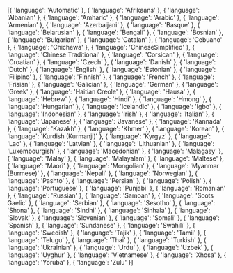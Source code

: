 [{
'language': 'Automatic'
},
{
'language': 'Afrikaans'
},
{
'language': 'Albanian'
},
{
'language': 'Amharic'
},
{
'language': 'Arabic'
},
{
'language': 'Armenian'
},
{
'language': 'Azerbaijani'
},
{
'language': 'Basque'
},
{
'language': 'Belarusian'
},
{
'language': 'Bengali'
},
{
'language': 'Bosnian'
},
{
'language': 'Bulgarian'
},
{
'language': 'Catalan'
},
{
'language': 'Cebuano'
},
{
'language': 'Chichewa'
},
{
'language': 'ChineseSimplified'
},
{
'language': 'Chinese Traditional'
},
{
'language': 'Corsican'
},
{
'language': 'Croatian'
},
{
'language': 'Czech'
},
{
'language': 'Danish'
},
{
'language': 'Dutch'
},
{
'language': 'English'
},
{
'language': 'Estonian'
},
{
'language': 'Filipino'
},
{
'language': 'Finnish'
},
{
'language': 'French'
},
{
'language': 'Frisian'
},
{
'language': 'Galician'
},
{
'language': 'German'
},
{
'language': 'Greek'
},
{
'language': 'Haitian Creole'
},
{
'language': 'Hausa'
},
{
'language': 'Hebrew'
},
{
'language': 'Hindi'
},
{
'language': 'Hmong'
},
{
'language': 'Hungarian'
},
{
'language': 'Icelandic'
},
{
'language': 'Igbo'
},
{
'language': 'Indonesian'
},
{
'language': 'Irish'
},
{
'language': 'Italian'
},
{
'language': 'Japanese'
},
{
'language': 'Javanese'
},
{
'language': 'Kannada'
},
{
'language': 'Kazakh'
},
{
'language': 'Khmer'
},
{
'language': 'Korean'
},
{
'language': 'Kurdish (Kurmanji)'
},
{
'language': 'Kyrgyz'
},
{
'language': 'Lao'
},
{
'language': 'Latvian'
},
{
'language': 'Lithuanian'
},
{
'language': 'Luxembourgish'
},
{
'language': 'Macedonian'
},
{
'language': 'Malagasy'
},
{
'language': 'Malay'
},
{
'language': 'Malayalam'
},
{
'language': 'Maltese'
},
{
'language': 'Maori'
},
{
'language': 'Mongolian'
},
{
'language': 'Myanmar (Burmese)'
},
{
'language': 'Nepali'
},
{
'language': 'Norwegian'
},
{
'language': 'Pashto'
},
{
'language': 'Persian'
},
{
'language': 'Polish'
},
{
'language': 'Portuguese'
},
{
'language': 'Punjabi'
},
{
'language': 'Romanian'
},
{
'language': 'Russian'
},
{
'language': 'Samoan'
},
{
'language': 'Scots Gaelic'
},
{
'language': 'Serbian'
},
{
'language': 'Sesotho'
},
{
'language': 'Shona'
},
{
'language': 'Sindhi'
},
{
'language': 'Sinhala'
},
{
'language': 'Slovak'
},
{
'language': 'Slovenian'
},
{
'language': 'Somali'
},
{
'language': 'Spanish'
},
{
'language': 'Sundanese'
},
{
'language': 'Swahili'
},
{
'language': 'Swedish'
},
{
'language': 'Tajik'
},
{
'language': 'Tamil'
},
{
'language': 'Telugu'
},
{
'language': 'Thai'
},
{
'language': 'Turkish'
},
{
'language': 'Ukrainian'
},
{
'language': 'Urdu'
},
{
'language': 'Uzbek'
},
{
'language': 'Uyghur'
},
{
'language': 'Vietnamese'
},
{
'language': 'Xhosa'
},
{
'language': 'Yoruba'
},
{
'language': 'Zulu'
}]


